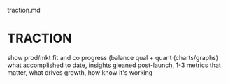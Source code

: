 
traction.md

# TRACTION

show prod/mkt fit and co progress (balance qual + quant (charts/graphs)
what accomplished to date, insights gleaned post-launch, 1-3 metrics that matter, what drives growth, how know it's working
